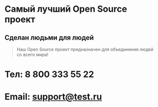 # Самый лучший Open Source проект

## Сделан людьми для людей

> Наш Open Source проект предназначен для объединения людей со всего мира!

# Тел: 8 800 333 55 22
# Email: support@test.ru